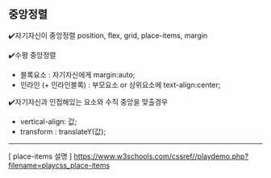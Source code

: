 <h2>중앙정렬</h2>


✔️자기자신이 중앙정렬
position, flex, grid, place-items, margin

✔️수평 중앙정렬
- 블록요소 : 자기자신에게 margin:auto;
- 인라인 (+ 인라인블록) : 부모요소 or 상위요소에 text-align:center;

✔️자기자신과 인접해있는 요소와 수직 중앙을 맞출경우
- vertical-align: 값;
- transform : translateY(값);


--------------------------------------------------------------------------------
[ place-items 설명 ]
https://www.w3schools.com/cssref//playdemo.php?filename=playcss_place-items
